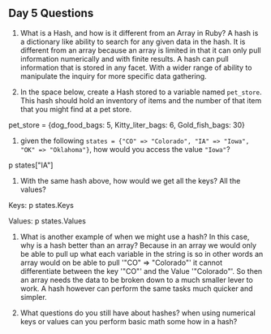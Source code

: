 ## Day 5 Questions

1. What is a Hash, and how is it different from an Array in Ruby?
  A hash is a dictionary like ability to search for any given data in the hash.
  It is different from an array because an array is limited in that it can only
  pull information numerically and with finite results. A hash can pull information
  that is stored in any facet. With a wider range of ability to manipulate the inquiry
  for more specific data gathering.

1. In the space below, create a Hash stored to a variable named `pet_store`.  This hash should hold an inventory of items and the number of that item that you might find at a pet store.

pet_store = {dog_food_bags: 5, Kitty_liter_bags: 6, Gold_fish_bags: 30}

1. given the following `states = {"CO" => "Colorado", "IA" => "Iowa", "OK" => "Oklahoma"}`, how would you access the value `"Iowa"`?

p states["IA"]

1. With the same hash above, how would we get all the keys?  All the values?

Keys:
p states.Keys

Values:
p states.Values

1. What is another example of when we might use a hash?  In this case, why is a hash better than an array?
  Because in an array we would only be able to pull up what each variable in the string is so in other words
  an array would on be able to pull '"CO" => "Colorado"' it cannot differentiate between the key '"CO"' and
  the Value '"Colorado"'. So then an array needs the data to be broken down to a much smaller lever to work.
  A hash however can perform the same tasks much quicker and simpler.

1. What questions do you still have about hashes?
  when using numerical keys or values can you perform basic math some how in
  a hash?
